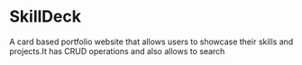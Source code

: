 # SkillDeck
A  card based portfolio website that allows users to showcase their skills and projects.It has CRUD operations and also allows to search 
